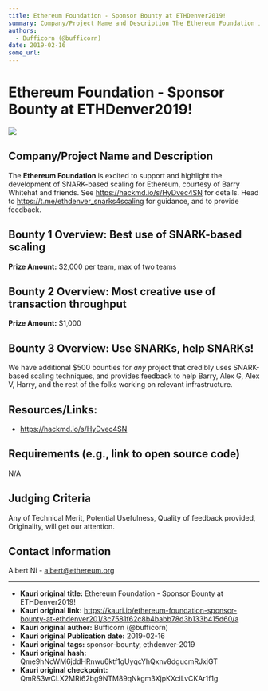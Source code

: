 ```yaml
---
title: Ethereum Foundation - Sponsor Bounty at ETHDenver2019!
summary: Company/Project Name and Description The Ethereum Foundation is excited to support and highlight the development of SNARK-based scaling for Ethereum, courtesy of Barry Whitehat and friends. See https-//hackmd.io/s/HyDvec4SN for details. Head to https-//t.me/ethdenver_snarks4scaling for guidance, and to provide feedback. Bounty 1 Overview- Best use of SNARK-based scaling Prize Amount- $2,000 per team, max of two teams Bounty 2 Overview- Most creative use of transaction throughput Prize Amount- $1
authors:
  - Bufficorn (@bufficorn)
date: 2019-02-16
some_url: 
---
```


# Ethereum Foundation - Sponsor Bounty at ETHDenver2019!

![](https://ipfs.infura.io/ipfs/QmWGrEubnKsnD4kQkee1rrDT2zSspfYiwhe6BKoqpryNUS)


## Company/Project Name and Description

The **Ethereum Foundation** is excited to support and highlight the development of SNARK-based scaling for Ethereum, courtesy of Barry Whitehat and friends. See https://hackmd.io/s/HyDvec4SN for details. Head to https://t.me/ethdenver_snarks4scaling for guidance, and to provide feedback.

## Bounty 1 Overview: Best use of SNARK-based scaling

**Prize Amount:** $2,000 per team, max of two teams

## Bounty 2 Overview: Most creative use of transaction throughput

**Prize Amount:** $1,000

## Bounty 3 Overview: Use SNARKs, help SNARKs!
We have additional $500 bounties for *any* project that credibly uses SNARK-based scaling techniques, and provides feedback to help Barry, Alex G, Alex V, Harry, and the rest of the folks working on relevant infrastructure.

## Resources/Links:
- https://hackmd.io/s/HyDvec4SN

## Requirements (e.g., link to open source code)
N/A

## Judging Criteria

Any of Technical Merit, Potential Usefulness, Quality of feedback provided, Originality, will get our attention.


## Contact Information

Albert Ni - albert@ethereum.org






---

- **Kauri original title:** Ethereum Foundation - Sponsor Bounty at ETHDenver2019!
- **Kauri original link:** https://kauri.io/ethereum-foundation-sponsor-bounty-at-ethdenver201/3c7581f62c8b4babb78d3b133b415d60/a
- **Kauri original author:** Bufficorn (@bufficorn)
- **Kauri original Publication date:** 2019-02-16
- **Kauri original tags:** sponsor-bounty, ethdenver-2019
- **Kauri original hash:** Qme9hNcWM6jddHRnwu6ktf1gUyqcYhQxnv8dgucmRJxiGT
- **Kauri original checkpoint:** QmRS3wCLX2MRi62bg9NTM89qNkgm3XjpKXciLvCKAr1f1g




